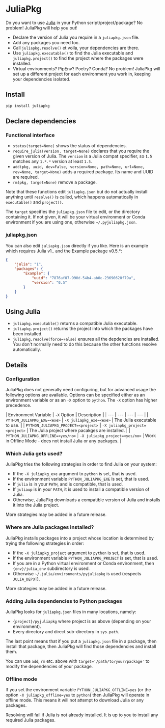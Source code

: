 # JuliaPkg

Do you want to use [Julia](https://julialang.org/) in your Python script/project/package?
No problem! JuliaPkg will help you out!
- Declare the version of Julia you require in a `juliapkg.json` file.
- Add any packages you need too.
- Call `juliapkg.resolve()` et voila, your dependencies are there.
- Use `juliapkg.executable()` to find the Julia executable and `juliapkg.project()` to
  find the project where the packages were installed.
- Virtual environments? PipEnv? Poetry? Conda? No problem! JuliaPkg will set up a
  different project for each environment you work in, keeping your dependencies isolated.

## Install

```sh
pip install juliapkg
```

## Declare dependencies

### Functional interface

- `status(target=None)` shows the status of dependencies.
- `require_julia(version, target=None)` declares that you require the given version of
  Julia. The `version` is a Julia compat specifier, so `1.5` matches any `1.*.*` version at
  least `1.5`.
- `add(pkg, uuid, dev=False, version=None, path=None, url=None, rev=None, target=None)`
  adds a required package. Its name and UUID are required.
- `rm(pkg, target=None)` remove a package.

Note that these functions edit `juliapkg.json` but do not actually install anything until
`resolve()` is called, which happens automatically in `executable()` and `project()`.

The `target` specifies the `juliapkg.json` file to edit, or the directory containing it.
If not given, it will be your virtual environment or Conda environment if you are using one,
otherwise `~/.pyjuliapkg.json`.

### juliapkg.json

You can also edit `juliapkg.json` directly if you like. Here is an example which requires
Julia v1.*.* and the Example package v0.5.*:
```json
{
    "julia": "1",
    "packages": {
        "Example": {
            "uuid": "7876af07-990d-54b4-ab0e-23690620f79a",
            "version": "0.5"
        }
    }
}
```

## Using Julia

- `juliapkg.executable()` returns a compatible Julia executable.
- `juliapkg.project()` returns the project into which the packages have been installed.
- `juliapkg.resolve(force=False)` ensures all the depdencies are installed. You don't
  normally need to do this because the other functions resolve automatically.

## Details

### Configuration

JuliaPkg does not generally need configuring, but for advanced usage the following options
are available. Options can be specified either as an environment variable or as an `-X`
option to `python`. The `-X` option has higher precedence.

| Environment Variable | `-X` Option | Description |
| --- | --- | --- | --- |
| `PYTHON_JULIAPKG_EXE=<exe>` | `-X juliapkg_exe=<exe>` | The Julia executable to use. |
| `PYTHON_JULIAPKG_PROJECT=<project>` | `-X juliapkg_project=<project>` | The Julia project where pacakges are installed. |
| `PYTHON_JULIAPKG_OFFLINE=<yes/no>` | `-X juliapkg_project=<yes/no>` | Work in Offline Mode - does not install Julia or any packages. |

### Which Julia gets used?

JuliaPkg tries the following strategies in order to find Julia on your system:
- If the `-X juliapkg_exe` argument to `python` is set, that is used.
- If the environment variable `PYTHON_JULIAPKG_EXE` is set, that is used.
- If `julia` is in your `PATH`, and is compatible, that is used.
- If `juliaup` is in your `PATH`, it is used to install a compatible version of Julia.
- Otherwise, JuliaPkg downloads a compatible version of Julia and installs it into the
  Julia project.

More strategies may be added in a future release.

### Where are Julia packages installed?

JuliaPkg installs packages into a project whose location is determined by trying the
following strategies in order:
- If the `-X juliapkg_project` argument to `python` is set, that is used.
- If the environment variable `PYTHON_JULIAPKG_PROJECT` is set, that is used.
- If you are in a Python virtual environment or Conda environment, then `{env}/julia_env`
  subdirectory is used.
- Otherwise `~/.julia/environments/pyjuliapkg` is used (respects `JULIA_DEPOT`).

More strategies may be added in a future release.

### Adding Julia dependencies to Python packages

JuliaPkg looks for `juliapkg.json` files in many locations, namely:
- `{project}/pyjuliapkg` where project is as above (depending on your environment).
- Every directory and direct sub-directory in `sys.path`.

The last point means that if you put a `juliapkg.json` file in a package, then install
that package, then JuliaPkg will find those dependencies and install them.

You can use `add`, `rm` etc. above with `target='/path/to/your/package'` to modify the
dependencies of your package.

### Offline mode

If you set the environment variable `PYTHON_JULIAPKG_OFFLINE=yes` (or the option
`-X juliapkg_offline=yes` to `python`) then JuliaPkg will operate in offline mode. This
means it will not attempt to download Julia or any packages.

Resolving will fail if Julia is not already installed. It is up to you to install any
required Julia packages.
